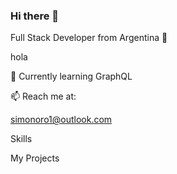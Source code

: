 ### Hi there 👋


Full Stack Developer from Argentina 🧉
<p "style = color:red">hola</p>

🌱 Currently learning GraphQL 


📫 Reach me at:

simonoro1@outlook.com



Skills



My Projects
<!--
**simonoro1/simonoro1** is a ✨ _special_ ✨ repository because its `README.md` (this file) appears on your GitHub profile.

Here are some ideas to get you started:

- 🔭 I’m currently working on ...
- 🌱 I'm learning GraphQL and Microservices
- 👯 I’m looking to collaborate on ...
- 🤔 I’m looking for help with ...
- 💬 Ask me about ...
- 📫 How to reach me: ...
- 😄 Pronouns: ...
- ⚡ Fun fact: ...
